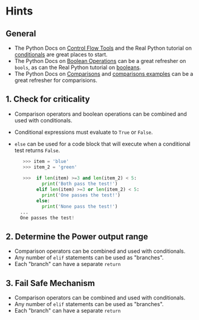 # Hints

## General

- The Python Docs on [Control Flow Tools][control flow tools] and the Real Python tutorial on [conditionals][real python conditionals] are great places to start.
- The Python Docs on [Boolean Operations][boolean operations] can be a great refresher on `bools`, as can the Real Python tutorial on [booleans][python booleans].
- The Python Docs on [Comparisons][comparisons] and [comparisons examples][python comparisons examples] can be a great refresher for comparisions.

## 1. Check for criticality

- Comparison operators and boolean operations can be combined and used with conditionals.
- Conditional expressions must evaluate to `True` or `False`.
- `else` can be used for a code block that will execute when a conditional test returns `False`.

  ```python
     >>> item = 'blue'
     >>> item_2 = 'green'
     
     >>>  if len(item) >=3 and len(item_2) < 5:
            print('Both pass the test!')
          elif len(item) >=3 or len(item_2) < 5:
            print('One passes the test!')
          else:
            print('None pass the test!')
    ...
    One passes the test!
  ```

## 2. Determine the Power output range

- Comparison operators can be combined and used with conditionals.
- Any number of `elif` statements can be used as "branches".
- Each "branch" can have a separate `return`

## 3. Fail Safe Mechanism

- Comparison operators can be combined and used with conditionals.
- Any number of `elif` statements can be used as "branches".
- Each "branch" can have a separate `return`


[python comparisons examples]: https://www.tutorialspoint.com/python/comparison_operators_example.htm
[boolean operations]: https://docs.python.org/3/library/stdtypes.html#boolean-operations-and-or-not
[comparisons]: https://docs.python.org/3/library/stdtypes.html#comparisons
[python booleans]: https://realpython.com/python-boolean/
[real python conditionals]: https://realpython.com/python-conditional-statements/
[control flow tools]: https://docs.python.org/3/tutorial/controlflow.html